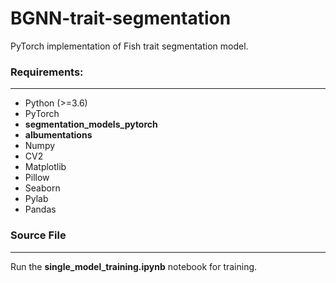 # BGNN-trait-segmentation

PyTorch implementation of Fish trait segmentation model.

### Requirements:
------------------
- Python (>=3.6)
- PyTorch
- **segmentation_models_pytorch**
- **albumentations**
- Numpy
- CV2
- Matplotlib
- Pillow
- Seaborn
- Pylab
- Pandas

### Source File
----------------
Run the **single_model_training.ipynb** notebook for training.


